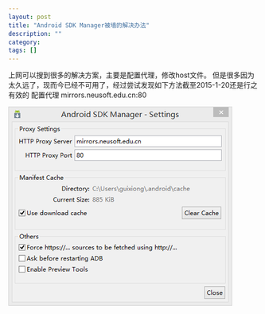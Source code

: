 ```yaml
---
layout: post
title: "Android SDK Manager被墙的解决办法"
description: ""
category: 
tags: []
---
```


上网可以搜到很多的解决方案，主要是配置代理，修改host文件。
但是很多因为太久远了，现而今已经不可用了，经过尝试发现如下方法截至2015-1-20还是行之有效的
配置代理 mirrors.neusoft.edu.cn:80

![代理配置](/img/android-sdk-manager-proxy.png)